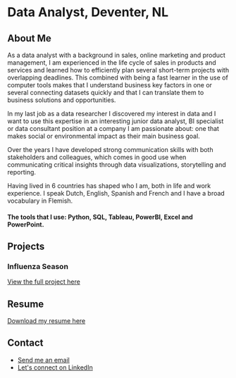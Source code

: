 # Data Analyst, Deventer, NL

## About Me
As a data analyst with a background in sales, online marketing and product management, I am experienced in the life cycle of sales in products and services and learned how to efficiently plan several short-term projects with overlapping deadlines. This combined with being a fast learner in the use of computer tools makes that I understand business key factors in one or several connecting datasets quickly and that I can translate them to business solutions and opportunities.

In my last job as a data researcher I discovered my interest in data and I want to use this expertise in an interesting junior data analyst, BI specialist or data consultant position at a company I am passionate about: one that makes social or environmental impact as their main business goal. 

Over the years I have developed strong communication skills with both stakeholders and colleagues, which comes in good use when communicating critical insights through data visualizations, storytelling and reporting. 

Having lived in 6 countries has shaped who I am, both in life and work experience. I speak Dutch, English, Spanish and French and I have a broad vocabulary in Flemish.

#### The tools that I use: Python, SQL, Tableau, PowerBI, Excel and PowerPoint.

## Projects
### Influenza Season
[View the full project here](/Projects/Influenza-Season.pdf)

## Resume
[Download my resume here](/Assets/Resume.pdf)

## Contact
- [Send me an email](mailto:simone.data.analytics@gmail.com)
- [Let's connect on LinkedIn](https://www.linkedin.com/in/simone-van-der-graaf)
